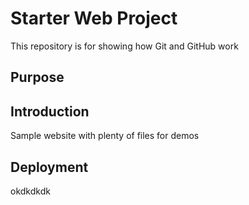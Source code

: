 # Starter Web Project

This repository is for showing how Git and GitHub work

## Purpose
## Introduction
Sample website with plenty of files for demos

## Deployment
okdkdkdk
